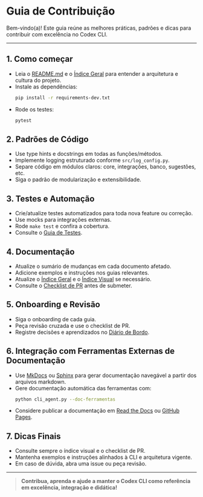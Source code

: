 # Guia de Contribuição

Bem-vindo(a)! Este guia reúne as melhores práticas, padrões e dicas para contribuir com excelência no Codex CLI.

---

## 1. Como começar
- Leia o [README.md](../README.md) e o [Índice Geral](indice_geral.md) para entender a arquitetura e cultura do projeto.
- Instale as dependências:
  ```bash
  pip install -r requirements-dev.txt
  ```
- Rode os testes:
  ```bash
  pytest
  ```

## 2. Padrões de Código
- Use type hints e docstrings em todas as funções/métodos.
- Implemente logging estruturado conforme `src/log_config.py`.
- Separe código em módulos claros: core, integrações, banco, sugestões, etc.
- Siga o padrão de modularização e extensibilidade.

## 3. Testes e Automação
- Crie/atualize testes automatizados para toda nova feature ou correção.
- Use mocks para integrações externas.
- Rode `make test` e confira a cobertura.
- Consulte o [Guia de Testes](guia_didatico/como_escrever_testes.md).

## 4. Documentação
- Atualize o sumário de mudanças em cada documento afetado.
- Adicione exemplos e instruções nos guias relevantes.
- Atualize o [Índice Geral](indice_geral.md) e o [Índice Visual](indice_visual.md) se necessário.
- Consulte o [Checklist de PR](checklist_pr.md) antes de submeter.

## 5. Onboarding e Revisão
- Siga o onboarding de cada guia.
- Peça revisão cruzada e use o checklist de PR.
- Registre decisões e aprendizados no [Diário de Bordo](diario_de_bordo.md).

## 6. Integração com Ferramentas Externas de Documentação
- Use [MkDocs](https://www.mkdocs.org/) ou [Sphinx](https://www.sphinx-doc.org/) para gerar documentação navegável a partir dos arquivos markdown.
- Gere documentação automática das ferramentas com:
  ```bash
  python cli_agent.py --doc-ferramentas
  ```
- Considere publicar a documentação em [Read the Docs](https://readthedocs.org/) ou [GitHub Pages](https://pages.github.com/).

## 7. Dicas Finais
- Consulte sempre o índice visual e o checklist de PR.
- Mantenha exemplos e instruções alinhados à CLI e arquitetura vigente.
- Em caso de dúvida, abra uma issue ou peça revisão.

---

> **Contribua, aprenda e ajude a manter o Codex CLI como referência em excelência, integração e didática!**
